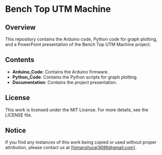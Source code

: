 # Bench Top UTM Machine

## Overview
This repository contains the Arduino code, Python code for graph plotting, and a PowerPoint presentation of the Bench Top UTM Machine project.

## Contents
- **Arduino_Code**: Contains the Arduino firmware.
- **Python_Code**: Contains the Python scripts for graph plotting.
- **Documentation**: Contains the project presentation.

## License
This work is licensed under the MIT License. For more details, see the LICENSE file.

## Notice
If you find any instances of this work being copied or used without proper attribution, please contact us at [himanshuraj3696@gmail.com].
